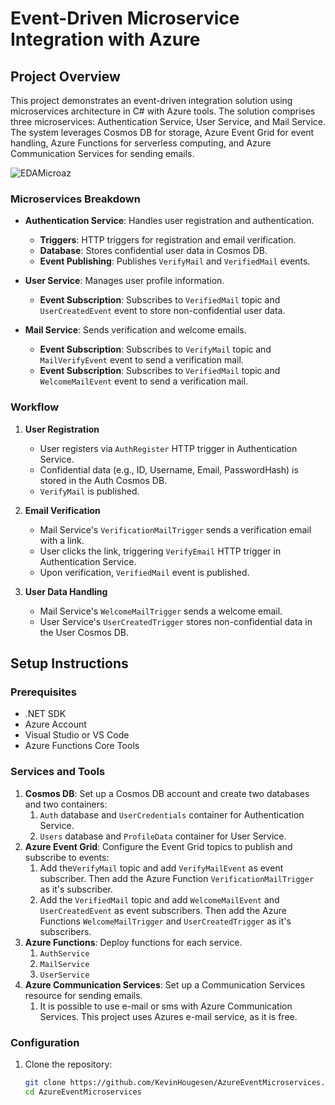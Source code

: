 # Event-Driven Microservice Integration with Azure

## Project Overview

This project demonstrates an event-driven integration solution using microservices architecture in C# with Azure tools. The solution comprises three microservices: Authentication Service, User Service, and Mail Service. The system leverages Cosmos DB for storage, Azure Event Grid for event handling, Azure Functions for serverless computing, and Azure Communication Services for sending emails.

![EDAMicroaz](https://github.com/KevinHougesen/AzureEventMicroservices/assets/83435086/41737a4e-400c-416a-a3d5-2a754bc25284)


### Microservices Breakdown

- **Authentication Service**: Handles user registration and authentication.

  - **Triggers**: HTTP triggers for registration and email verification.
  - **Database**: Stores confidential user data in Cosmos DB.
  - **Event Publishing**: Publishes `VerifyMail` and `VerifiedMail` events.

- **User Service**: Manages user profile information.

  - **Event Subscription**: Subscribes to `VerifiedMail` topic and `UserCreatedEvent` event to store non-confidential user data.

- **Mail Service**: Sends verification and welcome emails.
  - **Event Subscription**: Subscribes to `VerifyMail` topic and `MailVerifyEvent` event to send a verification mail.
  - **Event Subscription**: Subscribes to `VerifiedMail` topic and `WelcomeMailEvent` event to send a verification mail.

### Workflow

1. **User Registration**

   - User registers via `AuthRegister` HTTP trigger in Authentication Service.
   - Confidential data (e.g., ID, Username, Email, PasswordHash) is stored in the Auth Cosmos DB.
   - `VerifyMail` is published.

2. **Email Verification**

   - Mail Service's `VerificationMailTrigger` sends a verification email with a link.
   - User clicks the link, triggering `VerifyEmail` HTTP trigger in Authentication Service.
   - Upon verification, `VerifiedMail` event is published.

3. **User Data Handling**
   - Mail Service's `WelcomeMailTrigger` sends a welcome email.
   - User Service's `UserCreatedTrigger` stores non-confidential data in the User Cosmos DB.

## Setup Instructions

### Prerequisites

- .NET SDK
- Azure Account
- Visual Studio or VS Code
- Azure Functions Core Tools

### Services and Tools

1. **Cosmos DB**: Set up a Cosmos DB account and create two databases and two containers:
   1. `Auth` database and `UserCredentials` container for Authentication Service.
   2. `Users` database and `ProfileData` container for User Service.
2. **Azure Event Grid**: Configure the Event Grid topics to publish and subscribe to events:
   1. Add the`VerifyMail` topic and add `VerifyMailEvent` as event subscriber. Then add the Azure Function `VerificationMailTrigger` as it's subscriber.
   2. Add the `VerifiedMail` topic and add `WelcomeMailEvent` and `UserCreatedEvent` as event subscribers. Then add the Azure Functions `WelcomeMailTrigger` and `UserCreatedTrigger` as it's subscribers.
3. **Azure Functions**: Deploy functions for each service.
   1. `AuthService`
   2. `MailService`
   3. `UserService`
4. **Azure Communication Services**: Set up a Communication Services resource for sending emails.
   1. It is possible to use e-mail or sms with Azure Communication Services. This project uses Azures e-mail service, as it is free.

### Configuration

1. Clone the repository:
   ```sh
   git clone https://github.com/KevinHougesen/AzureEventMicroservices.git
   cd AzureEventMicroservices
   ```
